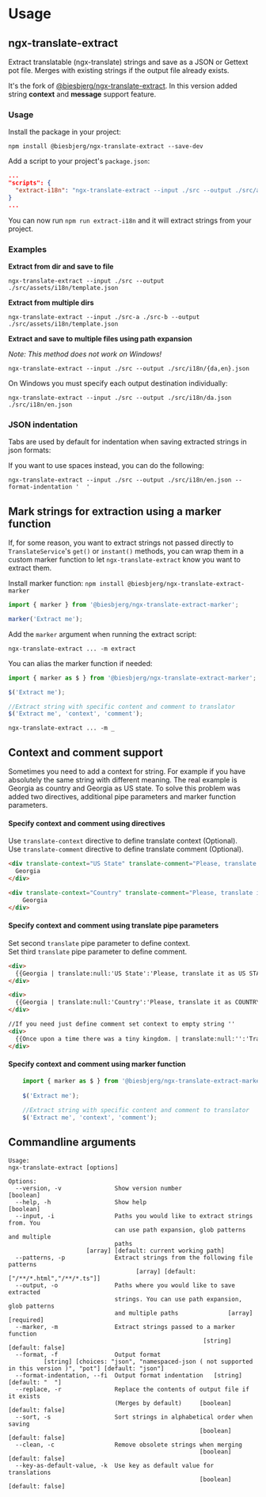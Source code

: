 # Usage

## ngx-translate-extract
Extract translatable (ngx-translate) strings and save as a JSON or Gettext pot file.
Merges with existing strings if the output file already exists.

It's the fork of [@biesbjerg/ngx-translate-extract](https://github.com/biesbjerg/ngx-translate-extract).
In this version added string **context** and **message** support feature.

### Usage
Install the package in your project:

`npm install @biesbjerg/ngx-translate-extract --save-dev`

Add a script to your project's `package.json`:
```json
...
"scripts": {
  "extract-i18n": "ngx-translate-extract --input ./src --output ./src/assets/i18n/ --clean --sort --format namespaced-json"
}
...
```
You can now run `npm run extract-i18n` and it will extract strings from your project.

### Examples

**Extract from dir and save to file**

`ngx-translate-extract --input ./src --output ./src/assets/i18n/template.json`

**Extract from multiple dirs**

`ngx-translate-extract --input ./src-a ./src-b --output ./src/assets/i18n/template.json`


**Extract and save to multiple files using path expansion**

_Note: This method does not work on Windows!_

`ngx-translate-extract --input ./src --output ./src/i18n/{da,en}.json`

On Windows you must specify each output destination individually:

`ngx-translate-extract --input ./src --output ./src/i18n/da.json ./src/i18n/en.json`

### JSON indentation
Tabs are used by default for indentation when saving extracted strings in json formats:

If you want to use spaces instead, you can do the following:

`ngx-translate-extract --input ./src --output ./src/i18n/en.json --format-indentation '  '`

## Mark strings for extraction using a marker function
If, for some reason, you want to extract strings not passed directly to `TranslateService`'s `get()` or `instant()` methods, you can wrap them in a custom marker function to let `ngx-translate-extract` know you want to extract them.

Install marker function:
`npm install @biesbjerg/ngx-translate-extract-marker`

```ts
import { marker } from '@biesbjerg/ngx-translate-extract-marker';

marker('Extract me');
```

Add the `marker` argument when running the extract script:

`ngx-translate-extract ... -m extract`

You can alias the marker function if needed:

```ts
import { marker as $ } from '@biesbjerg/ngx-translate-extract-marker';

$('Extract me');

//Extract string with specific content and comment to translator
$('Extract me', 'context', 'comment');

```

`ngx-translate-extract ... -m _`

## Context and comment support
Sometimes you need to add a context for string.
For example if you have absolutely the same string with different meaning.
The real example is Georgia as country and Georgia as US state.
To solve this problem was added two directives, additional pipe parameters and marker function parameters.

#### Specify context and comment using directives
Use `translate-context` directive to define translate context (Optional).\
Use `translate-comment` directive to define translate comment (Optional).
```html
<div translate-context="US State" translate-comment="Please, translate it as US STATE." translate>
  Georgia  
</div>

<div translate-context="Country" translate-comment="Please, translate it as COUNTRY." translate>
    Georgia
</div>

```

#### Specify context and comment using translate pipe parameters
Set second `translate` pipe parameter to define context.\
Set third `translate` pipe parameter to define comment.

```html
<div>
  {{Georgia | translate:null:'US State':'Please, translate it as US STATE.'}}  
</div>

<div>
  {{Georgia | translate:null:'Country':'Please, translate it as COUNTRY.'}} 
</div>

//If you need just define comment set context to empty string ''
<div>
  {{Once upon a time there was a tiny kingdom. | translate:null:'':'Translator, this comment for you!'}} 
</div>

```

#### Specify context and comment using marker function
```ts
    import { marker as $ } from '@biesbjerg/ngx-translate-extract-marker';
    
    $('Extract me');
    
    //Extract string with specific content and comment to translator
    $('Extract me', 'context', 'comment');
```

## Commandline arguments
```shell
Usage:
ngx-translate-extract [options]

Options:
  --version, -v               Show version number                      [boolean]
  --help, -h                  Show help                                [boolean]
  --input, -i                 Paths you would like to extract strings from. You
                              can use path expansion, glob patterns and multiple
                              paths
                      [array] [default: current working path]
  --patterns, -p              Extract strings from the following file patterns
                                    [array] [default: ["/**/*.html","/**/*.ts"]]
  --output, -o                Paths where you would like to save extracted
                              strings. You can use path expansion, glob patterns
                              and multiple paths              [array] [required]
  --marker, -m                Extract strings passed to a marker function
                                                       [string] [default: false]
  --format, -f                Output format
          [string] [choices: "json", "namespaced-json ( not supported in this version )", "pot"] [default: "json"]
  --format-indentation, --fi  Output format indentation   [string] [default: "	"]
  --replace, -r               Replace the contents of output file if it exists
                              (Merges by default)     [boolean] [default: false]
  --sort, -s                  Sort strings in alphabetical order when saving
                                                      [boolean] [default: false]
  --clean, -c                 Remove obsolete strings when merging
                                                      [boolean] [default: false]
  --key-as-default-value, -k  Use key as default value for translations
                                                      [boolean] [default: false]

```

